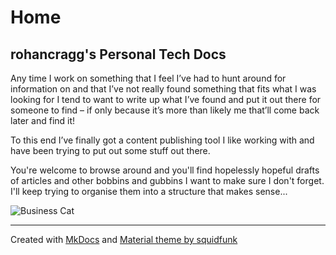 # Home

## rohancragg's Personal Tech Docs

Any time I work on something that I feel I’ve had to hunt around for information on and that I’ve not really found something that fits what I was looking for I tend to want to write up what I’ve found and put it out there for someone to find – if only because it’s more than likely me that’ll come back later and find it!

To this end I’ve finally got a content publishing tool I like working with and have been trying to put out some stuff out there.

You're welcome to browse around and you'll find hopelessly hopeful drafts of articles and other bobbins and gubbins I want to make sure I don't forget. I'll keep trying to organise them into a structure that makes sense...

![Business Cat](https://media.giphy.com/media/26hiu3mZVquuykwhy/giphy.gif)

---

Created with [MkDocs](https://www.mkdocs.org/) and [Material theme by squidfunk](https://squidfunk.github.io/mkdocs-material/)
